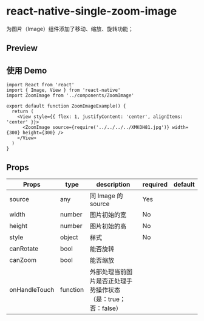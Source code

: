 # react-native-single-zoom-image

为图片（Image）组件添加了移动、缩放、旋转功能；

## Preview



## 使用 Demo

```
import React from 'react'
import { Image, View } from 'react-native'
import ZoomImage from '../components/ZoomImage'

export default function ZoomImageExample() {
  return (
    <View style={{ flex: 1, justifyContent: 'center', alignItems: 'center' }}>
      <ZoomImage source={require('../../../../XMKOH81.jpg')} width={300} height={300} />
    </View>
  )
}
```

##  Props

| Props         | type     | description                                                  | required | default |
| ------------- | -------- | ------------------------------------------------------------ | -------- | ------- |
| source        | any      | 同 Image 的source                                            | Yes      |         |
| width         | number   | 图片初始的宽                                                 | No       |         |
| height        | number   | 图片初始的高                                                 | No       |         |
| style         | object   | 样式                                                         | No       |         |
| canRotate     | bool     | 能否旋转                                                     |          |         |
| canZoom       | bool     | 能否缩放                                                     |          |         |
| onHandleTouch | function | 外部处理当前图片是否正处理手势操作状态<br />（是：true；否：false） |          |         |

